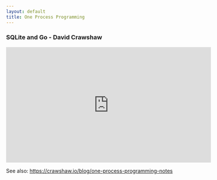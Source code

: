 ```yaml
---
layout: default
title: One Process Programming
---
```


### SQLite and Go - David Crawshaw

<iframe width="560" height="315" src="https://www.youtube-nocookie.com/embed/RqubKSF3wig" title="YouTube video player" frameborder="0" allow="accelerometer; autoplay; clipboard-write; encrypted-media; gyroscope; picture-in-picture" allowfullscreen></iframe>

See also: <https://crawshaw.io/blog/one-process-programming-notes>
